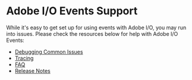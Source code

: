<!--:navOrder: 3-->

# Adobe I/O Events Support

While it's easy to get set up for using events with Adobe I/O, you may run into issues. Please check the resources below for help with Adobe I/O Events:

- [Debugging Common Issues](support/debug.md)
- [Tracing](support/tracing.md)
- [FAQ](support/faq.md)
- [Release Notes](support/release_notes.md)

<!-- - [Request docs from the Customer Care Support team - see details]()
  - [Initial Triage doc]()
  - [Troubleshooting Tools & Access to these tools]()
  - [Troubleshooting workflow]()
  - [Technical Enablement]()  -->

